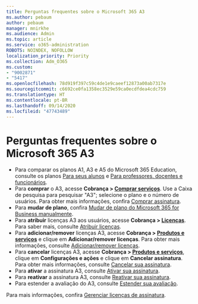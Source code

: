```yaml
---
title: Perguntas frequentes sobre o Microsoft 365 A3
ms.author: pebaum
author: pebaum
manager: mnirkhe
ms.audience: Admin
ms.topic: article
ms.service: o365-administration
ROBOTS: NOINDEX, NOFOLLOW
localization_priority: Priority
ms.collection: Adm_O365
ms.custom:
- "9002871"
- "5417"
ms.openlocfilehash: 78d919f397c59c4de1e9caeef12873a00ab7317e
ms.sourcegitcommit: c6692ce0fa1358ec3529e59ca0ecdfdea4cdc759
ms.translationtype: HT
ms.contentlocale: pt-BR
ms.lasthandoff: 09/14/2020
ms.locfileid: "47743489"
---
```

# <a name="microsoft-365-a3-faq"></a>Perguntas frequentes sobre o Microsoft 365 A3

- Para comparar os planos A1, A3 e A5 do Microsoft 365 Education, consulte os planos [Para seus alunos](https://www.microsoft.com/microsoft-365/academic/compare-office-365-education-plans?activetab=tab:primaryr1) e [Para professores, docentes e funcionários](https://www.microsoft.com/microsoft-365/academic/compare-office-365-education-plans?activetab=tab:primaryr2).
- Para **comprar** o A3, acesse **Cobrança > [Comprar serviços](https://go.microsoft.com/fwlink/p/?linkid=868433)**. Use a Caixa de pesquisa para pesquisar "A3"; selecione o plano e o número de usuários. Para obter mais informações, confira [Comprar assinatura](https://docs.microsoft.com/microsoft-365/commerce/buy-another-subscription).
- Para **mudar de plano**, confira [Mudar de plano do Microsoft 365 for Business manualmente](https://docs.microsoft.com/microsoft-365/commerce/subscriptions/switch-plans-manually?view=o365-worldwide).
- Para **atribuir** licenças A3 aos usuários, acesse **Cobrança > [Licenças](https://go.microsoft.com/fwlink/p/?linkid=842264)**. Para saber mais, consulte [Atribuir licenças](https://docs.microsoft.com/microsoft-365/admin/manage/assign-licenses-to-users?view=o365-worldwide).
- Para **adicionar/remover** licenças A3, acesse **Cobrança > [Produtos e serviços](https://go.microsoft.com/fwlink/p/?linkid=842054)** e clique em **Adicionar/remover licenças**. Para obter mais informações, consulte [Adicionar/remover licenças](https://docs.microsoft.com/microsoft-365/commerce/licenses/buy-licenses?view=o365-worldwide#add-or-remove-licenses-for-your-business-subscription). 
- Para **cancelar** licenças A3, acesse **Cobrança > [Produtos e serviços](https://go.microsoft.com/fwlink/p/?linkid=842054)**, clique em **Configurações e ações** e clique em **Cancelar assinatura**. Para obter mais informações, consulte [Cancelar sua assinatura](https://docs.microsoft.com/microsoft-365/commerce/subscriptions/cancel-your-subscription).
- Para **ativar** a assinatura A3, consulte [Ativar sua assinatura](https://docs.microsoft.com/alchemyinsights/activate-your-office-365-subscription).
- Para **reativar** a assinatura A3, consulte [Reativar sua assinatura](https://docs.microsoft.com/alchemyinsights/reactivate-your-subscription).
- Para estender a avaliação do A3, consulte [Estender sua avaliação](https://docs.microsoft.com/alchemyinsights/extend-your-trial-for-office-365-for-business).

Para mais informações, confira [Gerenciar licenças de assinatura](https://docs.microsoft.com/microsoft-365/commerce/licenses/buy-licenses?view=o365-worldwide#add-or-remove-licenses-for-your-business-subscription).
